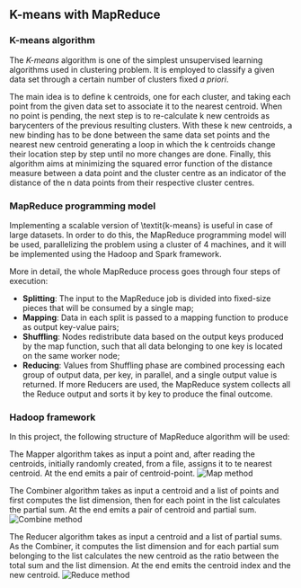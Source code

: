 ## K-means with MapReduce

### K-means algorithm
The *K-means* algorithm is one of the simplest unsupervised learning algorithms used in clustering problem. It is employed to classify a given data set through a certain number of clusters fixed *a priori*.

The main idea is to define k centroids, one for each cluster, and taking each point from the given data set to associate it to the nearest centroid. When no point is pending, the next step is to re-calculate k new centroids as barycenters of the previous resulting clusters. With these k new centroids, a new binding has to be done between the same data set points and the nearest new centroid generating a loop in which the k centroids change their location step by step until no more changes are done. Finally, this algorithm aims at minimizing the squared error function of the distance measure between a data point and the cluster centre as an indicator of the distance of the n data points from their respective cluster centres.

### MapReduce programming model
Implementing a scalable version of \textit{k-means} is useful in case of large datasets. In order to do this, the MapReduce programming model will be used, parallelizing the problem using a cluster of 4 machines, and it will be implemented using the Hadoop and Spark framework.

More in detail, the whole MapReduce process goes through four steps of execution:
- **Splitting**: The input to the MapReduce job is divided into fixed-size pieces that will be consumed by a single map;
- **Mapping**: Data in each split is passed to a mapping function to produce as output key-value pairs;
- **Shuffling**: Nodes redistribute data based on the output keys produced by the map function, such that all data belonging to one key is located on the same worker node;
- **Reducing**: Values from Shuffling phase are combined processing each group of output data, per key, in parallel, and a single output value is returned. If more Reducers are used, the MapReduce system collects all the Reduce output and sorts it by key to produce the final outcome.

### Hadoop framework
In this project, the following structure of MapReduce algorithm will be used:

The Mapper algorithm takes as input a point and, after reading the centroids, initially randomly created, from a file, assigns it to te nearest centroid. At the end emits a pair of centroid-point.
![Map method](https://github.com/davide-coccomini/kmeans-mapreduce/tree/master/Images/MapMethod.JPG)

The Combiner algorithm takes as input a centroid and a list of points and first computes the list dimension, then for each point in the list calculates the partial sum. At the end emits a pair of centroid and partial sum.
![Combine method](https://github.com/davide-coccomini/kmeans-mapreduce/tree/master/Images/CombineMethod.JPG)

The Reducer algorithm takes as input a centroid and a list of partial sums. As the Combiner, it computes the list dimension and for each partial sum belonging to the list calculates the new centroid as the ratio between the total sum and the list dimension. At the end emits the centroid index and the new centroid.
![Reduce method](https://github.com/davide-coccomini/kmeans-mapreduce/tree/master/Images/ReduceMethod.JPG)
